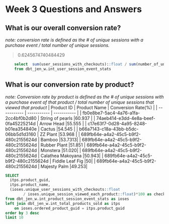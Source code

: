 # Week 3 Questions and Answers

## What is our overall conversion rate?
*note: conversion rate is defined as the # of unique sessions with a purchase event / total number of unique sessions.*
> 0.6245674740484429 <br>
```sql 
	select  sum(user_sessions_with_checkouts)::float / sum(number_of_unique_session_page_views)::float as conversion_rate
	from dbt_jen_w.int_user_session_event_stats
```	 

## What is our conversion rate by product?
*note: Conversion rate by product is defined as the # of unique sessions with a purchase event of that product / total number of unique sessions that viewed that product*
| Product ID | Product Name | Conversion Rate(%) |
| ----------- | ----------- | ----------- |
| fb0e8be7-5ac4-4a76-a1fa-2cc4bf0b2d80 | String of pearls |60.937 |
| 74aeb414-e3dd-4e8a-beef-0fa45225214d | Arrow Head |55.555 |
| c17e63f7-0d28-4a95-8248-b01ea354840e | Cactus |54.545 |
| b66a7143-c18a-43bb-b5dc-06bb5d1d3160 | ZZ Plant |53.968 |
| 689fb64e-a4a2-45c5-b9f2-480c2155624d | Bamboo |53.7313|
| 689fb64e-a4a2-45c5-b9f2-480c2155624d | Rubber Plant |51.851
| 689fb64e-a4a2-45c5-b9f2-480c2155624d | Monstera |51.020|
| 689fb64e-a4a2-45c5-b9f2-480c2155624d | Calathea Makoyana |50.943|
| 689fb64e-a4a2-45c5-b9f2-480c2155624d | Fiddle Leaf Fig |50|
| 689fb64e-a4a2-45c5-b9f2-480c2155624d | Majesty Palm |49.253|

```	sql 
SELECT
  itps.product_guid,
  itps.product_name,
  (ioses.unique_user_sessions_with_checkouts::float 
        / ioses.unique_session_viewed_each_product::float)*100 as checkout_product_conversion_rate
from dbt_jen_w.int_product_session_event_stats as ioses
left join dbt_jen_w.int_total_products_sold as itps
    on ioses.ordered_product_guid = itps.product_guid
order by 3 desc
limit 10
```	 

